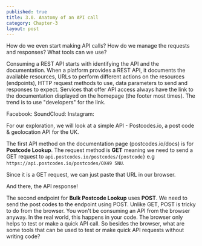 ```yaml
---
published: true
title: 3.0. Anatomy of an API call
category: Chapter-3
layout: post
---
```

How do we even start making API calls? How do we manage the requests and responses? What tools can we use?

Consuming a REST API starts with identifying the API and the documentation. When a platform provides a REST API, it documents the available resources, URLs to perform different actions on the resources (endpoints), HTTP request methods to use, data parameters to send and responses to expect. Services that offer API access always have the link to the documentation displayed on the homepage (the footer most times). The trend is to use "developers" for the link.

Facebook:
SoundCloud:
Instagram:

For our exploration, we will look at a  simple API - Postcodes.io, a post code & geolocation API for the UK.

The first API method on the documentation page (postcodes.io/docs) is for **Postcode Lookup**. The request method is **GET** meaning we need to send a GET request to `api.postcodes.io/postcodes/{postcode}` e.g `https://api.postcodes.io/postcodes/OX49 5NU`.

Since it is a GET request, we can just paste that URL in our browser. 

And there, the API response!

The second endpoint for **Bulk Postcode Lookup** uses **POST**. We need to send the post codes to the endpoint using POST. Unlike GET, POST is tricky to do from the browser. You won't be consuming an API from the browser anyway. In the real world, this happens in your code. The browser only helps to test or make a quick API call. So besides the browser, what are some tools that can be used to test or make quick API requests without writing code?

